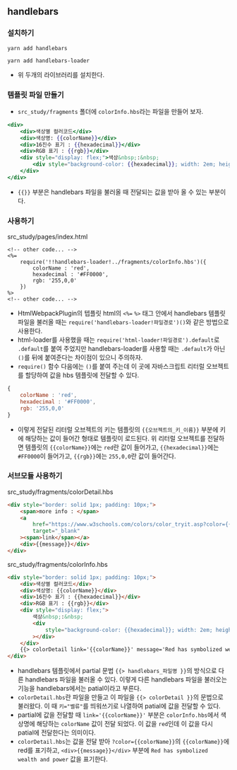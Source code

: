 ## handlebars

### 설치하기

```
yarn add handlebars
```

```
yarn add handlebars-loader
```

-   위 두개의 라이브러리를 설치한다.

### 템플릿 파일 만들기

-   `src_study/fragments` 폴더에 `colorInfo.hbs`라는 파일을 만들어 보자.

```hbs
<div>
    <div>색상별 컬러코드</div>
    <div>색상명: {{colorName}}</div>
    <div>16진수 표기 : {{hexadecimal}}</div>
    <div>RGB 표기 : {{rgb}}</div>
    <div style="display: flex;">색상&nbsp;:&nbsp;
        <div style="background-color: {{hexadecimal}}; width: 2em; height: 2em;" ></div>
    </div>
</div>
```

-   `{{}}` 부분은 handlebars 파일을 불러올 때 전달되는 값을 받아 올 수 있는 부분이다.

### 사용하기

src_study/pages/index.html

```
<!-- other code... -->
<%=
    require('!!handlebars-loader!../fragments/colorInfo.hbs')({
        colorName : 'red',
        hexadecimal : '#FF0000',
        rgb: '255,0,0'
    })
%>
<!-- other code... -->
```

-   HtmlWebpackPlugin의 텝플릿 html의 `<%=` `%>` 태그 안에서 handlebars 템플릿 파일을 불러올 때는 `require('handlebars-loader!파일경로')()`와 같은 방법으로 사용한다.
-   html-loader를 사용했을 때는 `require('html-loader!파일경로').default`로 `.default`를 붙여 주었지만 handlebars-loader를 사용할 때는 `.default`가 아닌 `()`를 뒤에 붙여준다는 차이점이 있으니 주의하자.
-   `require()` 함수 다음에는 `()`를 붙여 주는데 이 곳에 자바스크립트 리터럴 오브젝트를 할당하여 값을 hbs 템플릿에 전달할 수 있다.

```js
{
    colorName : 'red',
    hexadecimal : '#FF0000',
    rgb: '255,0,0'
}
```

-   이렇게 전달된 리터럴 오브젝트의 키는 템플릿의 `{{오브젝트의_키_이름}}` 부분에 키에 해당하는 값이 들어간 형태로 템플릿이 로드된다. 위 리터럴 오브젝트를 전달하면 템플릿의 `{{colorName}}`에는 `red`란 값이 들어가고, `{{hexadecimal}}`에는 `#FF0000`이 들어가고, `{{rgb}}`에는 `255,0,0`란 값이 들어간다.

### 서브모듈 사용하기

src_study/fragments/colorDetail.hbs

```html
<div style="border: solid 1px; padding: 10px;">
    <span>more info : </span>
    <a
        href="https://www.w3schools.com/colors/color_tryit.asp?color={{colorName}}"
        target="_blank"
    ><span>link</span></a>
    <div>{{message}}</div>
</div>
```

src_study/fragments/colorInfo.hbs

```html
<div style="border: solid 1px; padding: 10px;">
    <div>색상별 컬러코드</div>
    <div>색상명: {{colorName}}</div>
    <div>16진수 표기 : {{hexadecimal}}</div>
    <div>RGB 표기 : {{rgb}}</div>
    <div style="display: flex;">
        색상&nbsp;:&nbsp;
        <div
            style="background-color: {{hexadecimal}}; width: 2em; height: 2em;"
        ></div>
    </div>
    {{> colorDetail link='{{colorName}}' message='Red has symbolized wealth and power'}}
</div>
```

-   handlebars 템플릿에서 partial 문법 `{{> handlebars_파일명 }}`의 방식으로 다른 handlebars 파일을 불러올 수 있다. 이렇게 다른 handlebars 파일을 불러오는 기능을 handlebars에서는 patial이라고 부른다.
-   `colorDetail.hbs`란 파일을 만들고 이 파일을 `{{> colorDetail }}`의 문법으로 불러왔다. 이 때 `키="벨류"`를 띄워쓰기로 나열하여 patial에 값을 전달할 수 있다.
-   partial에 값을 전달할 때 `link='{{colorName}}'` 부분은 `colorInfo.hbs`에서 색상명에 해당하는 `colorName` 값이 전달 되었다. 이 값을 `red`인데 이 값을 다시 patial에 전달한다는 의미이다.
-   `colorDetail.hbs`는 값을 전달 받아 `?color={{colorName}}`의 `{{colorName}}`에 red를 표기하고, `<div>{{message}}</div>` 부분에 `Red has symbolized wealth and power` 값을 표기한다.
